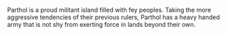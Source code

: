 Parthol is a proud militant island filled with fey peoples. Taking the more aggressive tendencies of their previous rulers, Parthol has a heavy handed army that is not shy from exerting force in lands beyond their own.